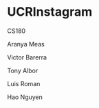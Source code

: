 UCRInstagram
============

CS180



Aranya Meas

Victor Barerra

Tony Albor

Luis Roman

Hao Nguyen
